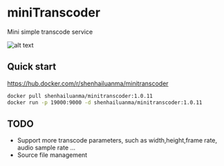 # miniTranscoder

Mini simple transcode service

![alt text](demo.gif)

## Quick start

https://hub.docker.com/r/shenhailuanma/minitranscoder

```bash
docker pull shenhailuanma/minitranscoder:1.0.11
docker run -p 19000:9000 -d shenhailuanma/minitranscoder:1.0.11

```

## TODO

- Support more transcode parameters, such as width,height,frame rate, audio sample rate ...
- Source file management

